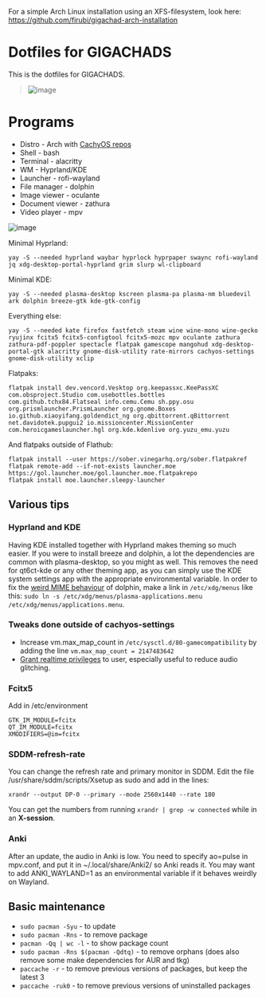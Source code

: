 For a simple Arch Linux installation using an XFS-filesystem, look here: https://github.com/firubi/gigachad-arch-installation

# Dotfiles for GIGACHADS
This is the dotfiles for GIGACHADS.
> ![image](https://github.com/user-attachments/assets/c6d12e48-5156-424b-87d5-813b3ed7e419)

# Programs
- Distro - Arch with [CachyOS repos](https://wiki.cachyos.org/features/optimized_repos/)
- Shell - bash
- Terminal - alacritty
- WM - Hyprland/KDE
- Launcher - rofi-wayland
- File manager - dolphin
- Image viewer - oculante
- Document viewer - zathura
- Video player - mpv

![image](https://github.com/user-attachments/assets/1effbaf1-3585-4884-8189-b72af41dcfe7)

Minimal Hyprland:
```
yay -S --needed hyprland waybar hyprlock hyprpaper swaync rofi-wayland jq xdg-desktop-portal-hyprland grim slurp wl-clipboard
```

Minimal KDE:
```
yay -S --needed plasma-desktop kscreen plasma-pa plasma-nm bluedevil ark dolphin breeze-gtk kde-gtk-config 
```

Everything else: 
```
yay -S --needed kate firefox fastfetch steam wine wine-mono wine-gecko ryujinx fcitx5 fcitx5-configtool fcitx5-mozc mpv oculante zathura zathura-pdf-poppler spectacle flatpak gamescope mangohud xdg-desktop-portal-gtk alacritty gnome-disk-utility rate-mirrors cachyos-settings gnome-disk-utility xclip
```

Flatpaks:
```
flatpak install dev.vencord.Vesktop org.keepassxc.KeePassXC com.obsproject.Studio com.usebottles.bottles com.github.tchx84.Flatseal info.cemu.Cemu sh.ppy.osu org.prismlauncher.PrismLauncher org.gnome.Boxes io.github.xiaoyifang.goldendict_ng org.qbittorrent.qBittorrent net.davidotek.pupgui2 io.missioncenter.MissionCenter com.heroicgameslauncher.hgl org.kde.kdenlive org.yuzu_emu.yuzu
```
And flatpaks outside of Flathub:
```
flatpak install --user https://sober.vinegarhq.org/sober.flatpakref
flatpak remote-add --if-not-exists launcher.moe https://gol.launcher.moe/gol.launcher.moe.flatpakrepo
flatpak install moe.launcher.sleepy-launcher
```

## Various tips
### Hyprland and KDE
Having KDE installed together with Hyprland makes theming so much easier. If you were to install breeze and dolphin, a lot the dependencies are common with plasma-desktop, so you might as well. This removes the need for qt6ct-kde or any other theming app, as you can simply use the KDE system settings app with the appropriate environmental variable. In order to fix the [weird MIME behaviour](https://bbs.archlinux.org/viewtopic.php?pid=2167579#p2167579) of dolphin, make a link in `/etc/xdg/menus` like this: `sudo ln -s /etc/xdg/menus/plasma-applications.menu /etc/xdg/menus/applications.menu`.

### Tweaks done outside of cachyos-settings
- Increase vm.max_map_count in `/etc/sysctl.d/80-gamecompatibility` by adding the line `vm.max_map_count = 2147483642`
- [Grant realtime privileges](https://wiki.cachyos.org/configuration/general_system_tweaks/#9-granting-realtime-privileges-for-the-user) to user, especially useful to reduce audio glitching.

### Fcitx5
Add in /etc/environment
```
GTK_IM_MODULE=fcitx
QT_IM_MODULE=fcitx
XMODIFIERS=@im=fcitx
```
### SDDM-refresh-rate
You can change the refresh rate and primary monitor in SDDM. Edit the file /usr/share/sddm/scripts/Xsetup as sudo and add in the lines:
```
xrandr --output DP-0 --primary --mode 2560x1440 --rate 180
```
You can get the numbers from running `xrandr | grep -w connected` while in an **X-session**.

### Anki
After an update, the audio in Anki is low. You need to specify ao=pulse in mpv.conf, and put it in ~/.local/share/Anki2/ so Anki reads it. You may want to add ANKI_WAYLAND=1 as an environmental variable if it behaves weirdly on Wayland. 

## Basic maintenance
- `sudo pacman -Syu` - to update
- `sudo pacman -Rns` - to remove package
- `pacman -Qq | wc -l` - to show package count
- `sudo pacman -Rns $(pacman -Qdtq)` - to remove orphans (does also remove some make dependencies for AUR and tkg)
- `paccache -r` - to remove previous versions of packages, but keep the latest 3
- `paccache -ruk0` - to remove previous versions of uninstalled packages
